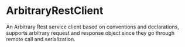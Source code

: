 # ArbitraryRestClient
An Arbitrary Rest service client based on conventions and declarations, supports arbitrary request and response object since they go through remote call and serialization.
